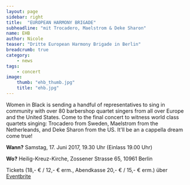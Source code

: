 ```yaml
---
layout: page
sidebar: right
title:  "EUROPEAN HARMONY BRIGADE"
subheadline: "mit Trocadero, Maelstrom & Deke Sharon"
name: EHB
author: Nicole
teaser: "Dritte European Harmony Brigade in Berlin"
breadcrumb: true
category:
    - news
tags:
    - concert
image:
    thumb: "ehb_thumb.jpg"
    title: "ehb.jpg"
---
```


Women in Black is sending a handful of representatives to sing in community with over 80 barbershop quartet singers from all over Europe and the United States. Come to the final concert to witness world class quartets singing: Trocadero from Sweden, Maelstrom from the Netherleands, and Deke Sharon from the US. It'll be an a cappella dream come true!

**Wann?**	 Samstag, 17. Juni 2017, 19.30 Uhr (Einlass 19.00 Uhr)

**Wo?**		 Heilig-Kreuz-Kirche, Zossener Strasse 65, 10961 Berlin

Tickets (18,- € / 12,- € erm., Abendkasse 20,- € / 15,- € erm.) über [Eventbrite](http://europeanharmonybrigade.eventbrite.de)

